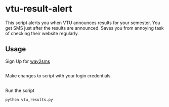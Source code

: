 # vtu-result-alert
This script alerts you when VTU announces results for your semester. You get SMS just after the results are announced. Saves you from annoying task of checking their website regularly.
## Usage
Sign Up for [way2sms](http://site21.way2sms.com/content/index.html?)
##
Make changes to script with your login credentials.
##
Run the script
```
python vtu_results.py
```
